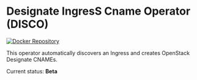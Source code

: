 # Designate IngresS Cname Operator (DISCO) 

[![Docker Repository](https://img.shields.io/docker/pulls/sapcc/disco.svg?maxAge=604800)](https://hub.docker.com/r/sapcc/disco/)

This operator automatically discovers an Ingress and creates OpenStack Designate CNAMEs.

Current status: **Beta**